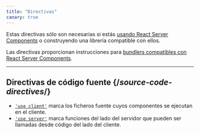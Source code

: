 ```yaml
---
title: "Directivas"
canary: true
---
```


<Canary>

Estas directivas sólo son necesarias si estás [usando React Server Components](/learn/start-a-new-react-project#bleeding-edge-react-frameworks) o construyendo una librería compatible con ellos.

</Canary>

<Intro>

Las directivas proporcionan instrucciones para [bundlers compatibles con React Server Components](/learn/start-a-new-react-project#bleeding-edge-react-frameworks).

</Intro>

---

## Directivas de código fuente {/*source-code-directives*/}

* [`'use client'`](/reference/react/use-client) marca los ficheros fuente cuyos componentes se ejecutan en el cliente.
* [`'use server'`](/reference/react/use-server) marca funciones del lado del servidor que pueden ser llamadas desde código del lado del cliente.

